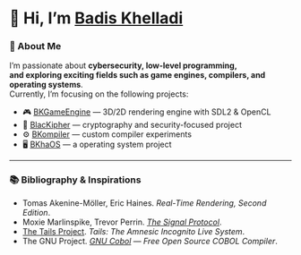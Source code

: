 # 👋 Hi, I’m [Badis Khelladi](https://www.linkedin.com/in/badis-khelladi-360656349/)   

### 💫 About Me
I’m passionate about **cybersecurity, low-level programming,  
and exploring exciting fields such as game engines, compilers, and operating systems**.  
Currently, I’m focusing on the following projects:  
- 🎮 [BKGameEngine](https://github.com/katpercent/BKGameEngine) — 3D/2D rendering engine with SDL2 & OpenCL
- 🔐 [BlacKipher](https://github.com/katpercent/BlacKipher) — cryptography and security-focused project  
- ⚙️ [BKompiler](https://github.com/katpercent/BKompiler) — custom compiler experiments  
- 🖥️ [BKhaOS](https://github.com/katpercent/BlacKhaOS) — a operating system project  

---

### 📚 Bibliography & Inspirations

- Tomas Akenine-Möller, Eric Haines. *Real-Time Rendering, Second Edition*.
- Moxie Marlinspike, Trevor Perrin. *[The Signal Protocol](https://signal.org/docs/)*.  
- [The Tails Project](https://tails.net). *Tails: The Amnesic Incognito Live System*.  
- The GNU Project. *[GNU Cobol](https://www.gnu.org/software/gnucobol/) — Free Open Source COBOL Compiler*.  
